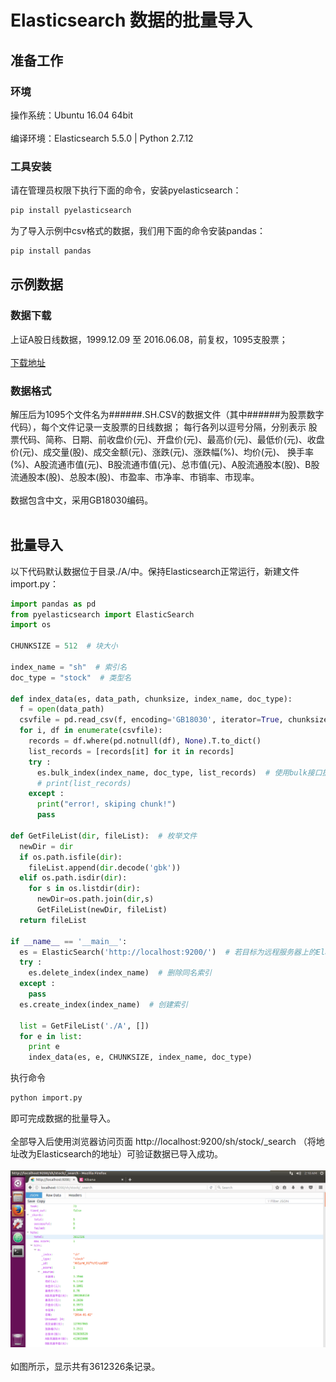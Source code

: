# Elasticsearch 数据的批量导入
## 准备工作
### 环境
操作系统：Ubuntu 16.04 64bit<br><br>
编译环境：Elasticsearch 5.5.0 | Python 2.7.12

### 工具安装
请在管理员权限下执行下面的命令，安装pyelasticsearch：
```sh
pip install pyelasticsearch
```
为了导入示例中csv格式的数据，我们用下面的命令安装pandas：
```sh
pip install pandas
```

## 示例数据
### 数据下载
上证A股日线数据，1999.12.09 至 2016.06.08，前复权，1095支股票；<br><br>
[下载地址](http://dataju.cn/Dataju/web/datasetInstanceDetail/37)

### 数据格式
解压后为1095个文件名为\######.SH.CSV的数据文件（其中\######为股票数字代码），每个文件记录一支股票的日线数据；
每行各列以逗号分隔，分别表示
股票代码、简称、日期、前收盘价(元)、开盘价(元)、最高价(元)、最低价(元)、收盘价(元)、成交量(股)、成交金额(元)、涨跌(元)、涨跌幅(%)、均价(元)、
换手率(%)、A股流通市值(元)、B股流通市值(元)、总市值(元)、A股流通股本(股)、B股流通股本(股)、总股本(股)、市盈率、市净率、市销率、市现率。<br><br>
数据包含中文，采用GB18030编码。<br><br>

## 批量导入
以下代码默认数据位于目录./A/中。保持Elasticsearch正常运行，新建文件import.py：
```python
import pandas as pd
from pyelasticsearch import ElasticSearch
import os

CHUNKSIZE = 512  # 块大小

index_name = "sh"  # 索引名
doc_type = "stock"  # 类型名

def index_data(es, data_path, chunksize, index_name, doc_type):
  f = open(data_path)
  csvfile = pd.read_csv(f, encoding='GB18030', iterator=True, chunksize=chunksize) 
  for i, df in enumerate(csvfile): 
    records = df.where(pd.notnull(df), None).T.to_dict()
    list_records = [records[it] for it in records]
    try :
      es.bulk_index(index_name, doc_type, list_records)  # 使用bulk接口批量导入数据
      # print(list_records)
    except :
      print("error!, skiping chunk!")
      pass

def GetFileList(dir, fileList):  # 枚举文件
  newDir = dir
  if os.path.isfile(dir):
    fileList.append(dir.decode('gbk'))
  elif os.path.isdir(dir):  
    for s in os.listdir(dir):
      newDir=os.path.join(dir,s)
      GetFileList(newDir, fileList)  
  return fileList

if __name__ == '__main__':
  es = ElasticSearch('http://localhost:9200/')  # 若目标为远程服务器上的Elasticsearch，则修改为相应地址
  try :
    es.delete_index(index_name)  # 删除同名索引
  except :
    pass
  es.create_index(index_name)  # 创建索引

  list = GetFileList('./A', [])
  for e in list:
    print e
    index_data(es, e, CHUNKSIZE, index_name, doc_type)

```
执行命令
```sh
python import.py
```
即可完成数据的批量导入。<br><br>
全部导入后使用浏览器访问页面 http://localhost:9200/sh/stock/_search （将地址改为Elasticsearch的地址）可验证数据已导入成功。<br><br>
![screenshot](https://github.com/WanQiyang/elasticsearch-setuplog/raw/master/screenshot.png)<br><br>
如图所示，显示共有3612326条记录。

